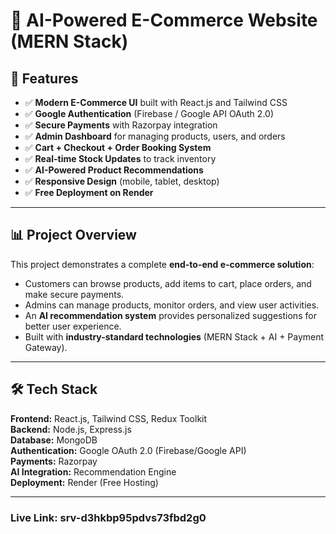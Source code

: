 # 🛒 AI-Powered E-Commerce Website (MERN Stack)

## 🚀 Features

- ✅ **Modern E-Commerce UI** built with React.js and Tailwind CSS  
- ✅ **Google Authentication** (Firebase / Google API OAuth 2.0)  
- ✅ **Secure Payments** with Razorpay integration  
- ✅ **Admin Dashboard** for managing products, users, and orders  
- ✅ **Cart + Checkout + Order Booking System**  
- ✅ **Real-time Stock Updates** to track inventory  
- ✅ **AI-Powered Product Recommendations**  
- ✅ **Responsive Design** (mobile, tablet, desktop)  
- ✅ **Free Deployment on Render**  

---

## 📊 Project Overview

This project demonstrates a complete **end-to-end e-commerce solution**:  
- Customers can browse products, add items to cart, place orders, and make secure payments.  
- Admins can manage products, monitor orders, and view user activities.  
- An **AI recommendation system** provides personalized suggestions for better user experience.  
- Built with **industry-standard technologies** (MERN Stack + AI + Payment Gateway).  

---

## 🛠️ Tech Stack

**Frontend:** React.js, Tailwind CSS, Redux Toolkit  
**Backend:** Node.js, Express.js  
**Database:** MongoDB  
**Authentication:** Google OAuth 2.0 (Firebase/Google API)  
**Payments:** Razorpay  
**AI Integration:** Recommendation Engine  
**Deployment:** Render (Free Hosting)  

---
### Live Link: srv-d3hkbp95pdvs73fbd2g0

